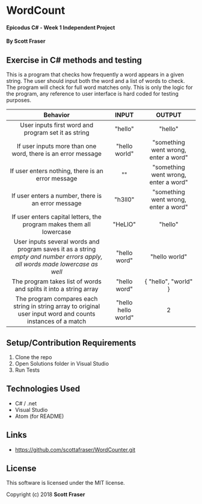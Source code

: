 # WordCount

#### Epicodus C# - Week 1 Independent Project

#### By Scott Fraser

## Exercise in C# methods and testing
This is a program that checks how frequently a word appears in a given string. The user should input both the word and a list of words to check. The program will check for full word matches only. This is only the logic for the program, any reference to user interface is hard coded for testing purposes.

| Behavior	| INPUT	| OUTPUT |
| :----------:| :-----: | :-------:|
|User inputs first word and program set it as string | "hello" | "hello"|
|If user inputs more than one word, there is an error message | "hello world" | "something went wrong, enter a word"|
|If user enters nothing, there is an error message | "" | "something went wrong, enter a word" |
|If user enters a number, there is an error message | "h3ll0" |"something went wrong, enter a word"|
|If user enters capital letters, the program makes them all lowercase| "HeLlO"| "hello"|
|User inputs several words and program saves it as a string *empty and number errors apply, all words made lowercase as well*| "hello word"|"hello world"|
|The program takes list of words and splits it into a string array| "hello word"| { "hello", "world" }
|The program compares each string in string array to original user input word and counts instances of a match| "hello hello world"| 2|

## Setup/Contribution Requirements

1. Clone the repo
1. Open Solutions folder in Visual Studio
1. Run Tests

## Technologies Used

* C# / .net
* Visual Studio
* Atom (for README)

## Links

* https://github.com/scottafraser/WordCounter.git

## License

This software is licensed under the MIT license.

Copyright (c) 2018 **Scott Fraser**
